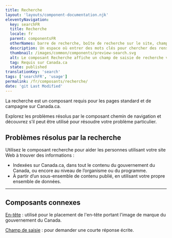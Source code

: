 ```yaml
---
title: Recherche
layout: 'layouts/component-documentation.njk'
eleventyNavigation:
  key: searchFR
  title: Recherche
  locale: fr
  parent: componentsFR
  otherNames: barre de recherche, boîte de recherche sur le site, champ de recherche.
  description: Un espace où entrer des mots clés pour chercher des renseignements pertinents.
  thumbnail: /images/common/components/preview-search.svg
  alt: Le composant Recherche affiche un champ de saisie de recherche vide avec un curseur à l'intérieur. À la fin du champ de saisie se trouve un rectangle bleu foncé comprenant un bouton avec une icône de loupe.
  tag: Requis sur Canada.ca
  state: published
translationKey: 'search'
tags: ['searchFR', 'usage']
permalink: /fr/composants/recherche/
date: 'git Last Modified'
---
```


La recherche est un composant requis pour les pages standard et de campagne sur Canada.ca.

Explorez les problèmes résolus par le composant chemin de navigation et découvrez s’il peut être utilisé pour résoudre votre problème particulier.

## Problèmes résolus par la recherche

Utilisez le composant recherche pour aider les personnes utilisant votre site Web à trouver des informations :

- Indexées sur Canada.ca, dans tout le contenu du gouvernement du Canada, ou encore au niveau de l’organisme ou du programme.
- À partir d’un sous-ensemble de contenu publié, en utilisant votre propre ensemble de données.

<hr/>

## Composants connexes

<a href="{{ links.header }}">En-tête</a> : utilisé pour le placement de l'en-tête portant l'image de marque du gouvernement du Canada.

<a href="{{ links.input }}">Champ de saisie</a> : pour demander une courte réponse écrite.
